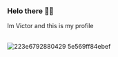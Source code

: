 ### Helo there 👋🦊
Im Victor and this is my profile
<br>
<br>

![223e6792880429 5e569ff84ebef](https://user-images.githubusercontent.com/99426565/173877723-72070181-d006-4773-9296-a96066814f04.gif)

